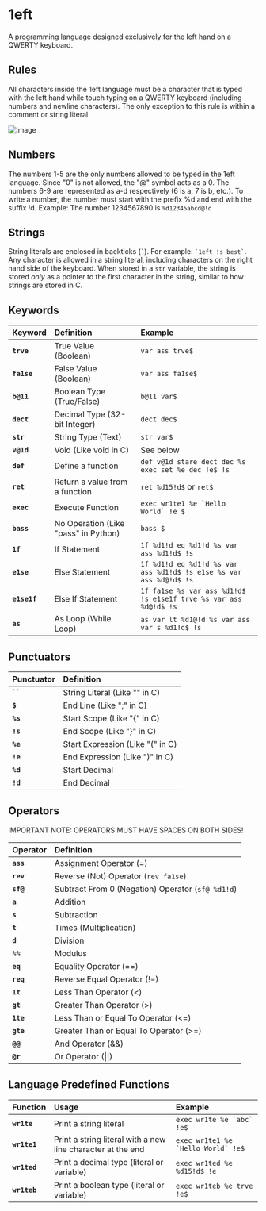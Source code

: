 # 1eft

A programming language designed exclusively for the left hand on a QWERTY keyboard.

## Rules

All characters inside the 1eft language must be a character that is typed with the left hand while touch typing on a QWERTY keyboard (including numbers and newline characters). The only exception to this rule is within a comment or string literal.

![image](https://github.com/user-attachments/assets/6c3abb7d-ddf4-4bf5-85a3-7f86a844b8f5)

## Numbers

The numbers 1-5 are the only numbers allowed to be typed in the 1eft language. Since "0" is not allowed, the "@" symbol acts as a 0. The numbers 6-9 are represented as a-d respectively (6 is a, 7 is b, etc.). To write a number, the number must start with the prefix %d and end with the suffix !d. Example: The number 1234567890 is ```%d12345abcd@!d```

## Strings

String literals are enclosed in backticks (``` ` ```). For example: ``` `1eft !s best` ```. Any character is allowed in a string literal, including characters on the right hand side of the keyboard. When stored in a ```str``` variable, the string is stored *only* as a pointer to the first character in the string, similar to how strings are stored in C.

## Keywords

| Keyword | Definition | Example |
|:-|:---|:---|
| **```trve```** | True Value (Boolean) | ```var ass trve$``` |
| **```fa1se```** | False Value (Boolean) | ```var ass fa1se$``` |
| **```b@11```** | Boolean Type (True/False) | ```b@11 var$``` |
| **```dect```** | Decimal Type (32-bit Integer) | ```dect dec$``` |
| **```str```** | String Type (Text) | ```str var$``` |
| **```v@1d```** | Void (Like void in C) | See below |
| **```def```** | Define a function | ```def v@1d stare dect dec %s exec set %e dec !e$ !s```|
| **```ret```** | Return a value from a function | ```ret %d15!d$``` or ```ret$```|
| **```exec```** | Execute Function | ```exec wr1te1 %e `Hello World` !e $```|
| **```bass```** | No Operation (Like "pass" in Python) | ```bass $``` |
| **```1f```** | If Statement | ```1f %d1!d eq %d1!d %s var ass %d1!d$ !s``` |
| **```e1se```** | Else Statement | ```1f %d1!d eq %d1!d %s var ass %d1!d$ !s e1se %s var ass %d@!d$ !s``` |
| **```e1se1f```** | Else If Statement | ```1f fa1se %s var ass %d1!d$ !s e1se1f trve %s var ass %d@!d$ !s``` |
| **```as```** | As Loop (While Loop) | ```as var lt %d1@!d %s var ass var s %d1!d$ !s``` |

## Punctuators

| Punctuator | Definition |
|:-|:---|
| **``` `` ```** | String Literal (Like "" in C) |
| **```$```** | End Line (Like ";" in C) |
| **```%s```** | Start Scope (Like "{" in C) |
| **```!s```** | End Scope (Like "}" in C) |
| **```%e```** | Start Expression (Like "(" in C) |
| **```!e```** | End Expression (Like ")" in C) |
| **```%d```** | Start Decimal |
| **```!d```** | End Decimal |

## Operators

IMPORTANT NOTE: OPERATORS MUST HAVE SPACES ON BOTH SIDES!

| Operator | Definition |
|:-|:---|
| **```ass```** | Assignment Operator (=) |
| **```rev```** | Reverse (Not) Operator (```rev fa1se```)|
| **```sf@```** | Subtract From 0 (Negation) Operator (```sf@ %d1!d```) |
| **```a```** | Addition |
| **```s```** | Subtraction |
| **```t```** | Times (Multiplication) |
| **```d```** | Division |
| **```%%```** | Modulus |
| **```eq```** | Equality Operator (==) |
| **```req```** | Reverse Equal Operator (!=) |
| **```1t```** | Less Than Operator (<) |
| **```gt```** | Greater Than Operator (>) |
| **```1te```** | Less Than or Equal To Operator (<=) |
| **```gte```** | Greater Than or Equal To Operator (>=) |
| **```@@```** | And Operator (&&) |
| **```@r```** | Or Operator (\|\|) |

## Language Predefined Functions

| Function | Usage | Example |
|:-|:---|:---|
| **```wr1te```** | Print a string literal | ```exec wr1te %e `abc` !e$```|
| **```wr1te1```** | Print a string literal with a new line character at the end | ```exec wr1te1 %e `Hello World` !e$```|
| **```wr1ted```** | Print a decimal type (literal or variable) | ```exec wr1ted %e %d15!d$ !e```|
| **```wr1teb```** | Print a boolean type (literal or variable) | ```exec wr1teb %e trve !e$```|
